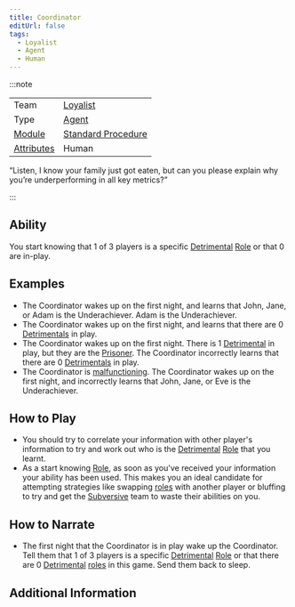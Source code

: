 ```yaml
---
title: Coordinator
editUrl: false
tags:
  - Loyalist
  - Agent
  - Human
---
```


:::note


|                                     |                                                     |
| ----------------------------------- | --------------------------------------------------- |
| Team                                | [Loyalist](/swtcpedia/loyalist)                     |
| Type                                | [Agent](/swtcpedia/agent)                           |
| [Module](/swtcpedia/module)         | [Standard Procedure](/swtcpedia/standard-procedure) |
| [Attributes](/swtcpedia/attributes) | Human                                               |

“Listen, I know your family just got eaten, but can you please explain why you’re underperforming in all key metrics?”

:::

## Ability

You start knowing that 1 of 3 players is a specific [Detrimental](/swtcpedia/detrimental) [Role](/swtcpedia/role) or that 0 are in-play.

## Examples

* The Coordinator wakes up on the first night, and learns that John, Jane, or Adam is the Underachiever. Adam is the Underachiever.
* The Coordinator wakes up on the first night, and learns that there are 0 [Detrimentals](/swtcpedia/detrimental) in play.
* The Coordinator wakes up on the first night. There is 1 [Detrimental](/swtcpedia/detrimental) in play, but they are the [Prisoner](/swtcpedia/prisoner). The Coordinator incorrectly learns that there are 0 [Detrimentals](/swtcpedia/detrimental) in play.
* The Coordinator is [malfunctioning](/swtcpedia/malfunctioning). The Coordinator wakes up on the first night, and incorrectly learns that John, Jane, or Eve is the Underachiever.

## How to Play

* You should try to correlate your information with other player's information to try and work out who is the [Detrimental](/swtcpedia/detrimental) [Role](/swtcpedia/role) that you learnt.
* As a start knowing [Role](/swtcpedia/role), as soon as you've received your information your ability has been used. This makes you an ideal candidate for attempting strategies like swapping [roles](/swtcpedia/role) with another player or bluffing to try and get the [Subversive](/swtcpedia/subversive) team to waste their abilities on you.

## How to Narrate

* The first night that the Coordinator is in play wake up the Coordinator. Tell them that 1 of 3 players is a specific [Detrimental](/swtcpedia/detrimental) [Role](/swtcpedia/role) or that there are 0 [Detrimental](/swtcpedia/detrimental) [roles](/swtcpedia/role) in this game. Send them back to sleep.

## Additional Information
